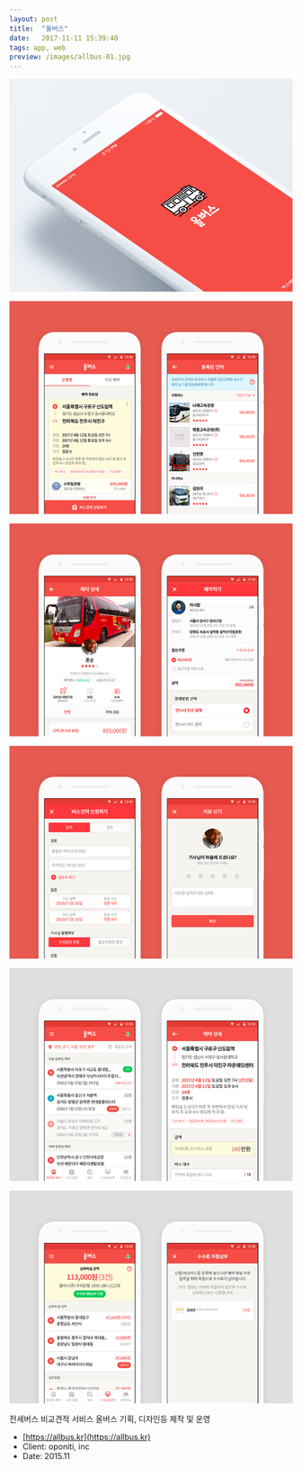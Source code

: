 ```yaml
---
layout: post
title:  "올버스"
date:   2017-11-11 15:39:40
tags: app, web
preview: /images/allbus-01.jpg
---
```


![Picture 1](/images/allbus-01.jpg)

![Picture 2](/images/allbus-02.png)

![Picture 3](/images/allbus-03.png)

![Picture 4](/images/allbus-04.png)

![Picture 5](/images/allbus-05.png)

![Picture 6](/images/allbus-06.png)

전세버스 비교견적 서비스 올버스 기획, 디자인등 제작 및 운영

- [https://allbus.kr](https://allbus.kr)
- Client: oponiti, inc
- Date: 2015.11